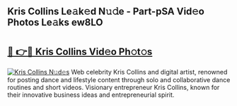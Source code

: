 ## Kris Collins Le𝚊k𝚎d N𝚞𝚍e - Part-pSA Vid𝚎o Photos Le𝚊ks ew8LO

# <h2><a href="http://fbcp3w.evod.top/?m=Kris+Collins">🔗 👉🔴 Kris Collins Vid𝚎o Ph𝚘t𝚘s</a></h2>

[![Kris Collins N𝚞d𝚎s](https://i.imgur.com/8V9OHl7.gif)](http://fbcp3w.evod.top/?m=Kris+Collins)
Web celebrity Kris Collins and digital artist, renowned for posting dance and lifestyle content through solo and collaborative dance routines and short videos. Visionary entrepreneur Kris Collins, known for their innovative business ideas and entrepreneurial spirit. 
